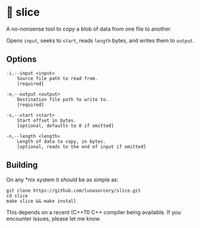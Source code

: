 # 🍕 slice

A no-nonsense tool to copy a blob of data from one file to another.

Opens `input`, seeks to `start`, reads `length` bytes, and writes them to `output`.

## Options

```
-i,--input <input>
	Source file path to read from.
	[required]

-o,--output <output>
	Destination file path to write to.
	[required]

-s,--start <start>
	Start offset in bytes.
	[optional, defaults to 0 if omitted]

-n,--length <length>
	Length of data to copy, in bytes.
	[optional, reads to the end of input if omitted]
```

## Building

On any *nix system it _should_ be as simple as:

```
git clone https://github.com/lunasorcery/slice.git
cd slice
make slice && make install
```

This depends on a recent (C++11) C++ compiler being available. If you encounter issues, please let me know.
